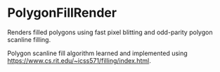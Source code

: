 # PolygonFillRender
Renders filled polygons using fast pixel blitting and odd-parity polygon scanline filling.

Polygon scanline fill algorithm learned and implemented using https://www.cs.rit.edu/~icss571/filling/index.html. 
